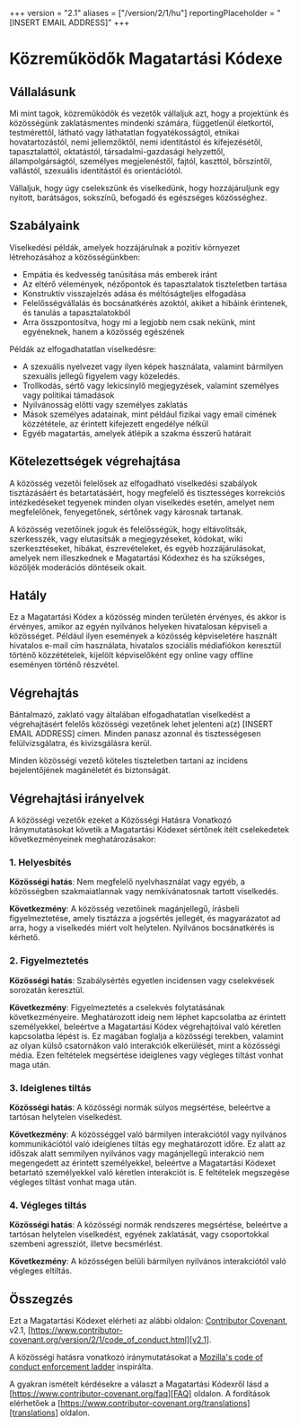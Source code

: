 +++
version = "2.1"
aliases = ["/version/2/1/hu"]
reportingPlaceholder = "[INSERT EMAIL ADDRESS]"
+++

# Közreműködők Magatartási Kódexe

## Vállalásunk

Mi mint tagok, közreműködők és vezetők vállaljuk azt, hogy a projektünk és
közösségünk zaklatásmentes mindenki számára, függetlenül életkortól,
testmérettől, látható vagy láthatatlan fogyatékosságtól, etnikai
hovatartozástól, nemi jellemzőktől, nemi identitástól és kifejezésétől,
tapasztalattól, oktatástól, társadalmi-gazdasági helyzettől, állampolgárságtól,
személyes megjelenéstől, fajtól, kaszttól, bőrszíntől, vallástól, szexuális
identitástól és orientációtól.

Vállaljuk, hogy úgy cselekszünk és viselkedünk, hogy hozzájáruljunk egy
nyitott, barátságos, sokszínű, befogadó és egészséges közösséghez.

## Szabályaink

Viselkedési példák, amelyek hozzájárulnak a pozitív környezet létrehozásához a
közösségünkben:

* Empátia és kedvesség tanúsítása más emberek iránt
* Az eltérő vélemények, nézőpontok és tapasztalatok tiszteletben tartása
* Konstruktív visszajelzés adása és méltóságteljes elfogadása
* Felelősségvállalás és bocsánatkérés azoktól, akiket a hibáink érintenek, és
tanulás a tapasztalatokból
* Arra összpontosítva, hogy mi a legjobb nem csak nekünk, mint egyéneknek, hanem
 a közösség egészének

Példák az elfogadhatatlan viselkedésre:

* A szexuális nyelvezet vagy ilyen képek használata, valamint bármilyen
szexuális jellegű figyelem vagy közeledés.
* Trollkodás, sértő vagy lekicsinylő megjegyzések, valamint személyes vagy
politikai támadások
* Nyilvánosság előtti vagy személyes zaklatás
* Mások személyes adatainak, mint például fizikai vagy email címének
közzététele, az érintett kifejezett engedélye nélkül
* Egyéb magatartás, amelyek átlépik a szakma ésszerű határait

## Kötelezettségek végrehajtása

A közösség vezetői felelősek az elfogadható viselkedési szabályok tisztázásáért
és betartatásáért, hogy megfelelő és tisztességes korrekciós intézkedéseket
tegyenek minden olyan viselkedés esetén, amelyet nem megfelelőnek, fenyegetőnek,
sértőnek vagy károsnak tartanak.

A közösség vezetőinek joguk és felelősségük, hogy eltávolítsák, szerkesszék,
vagy elutasítsák a megjegyzéseket, kódokat, wiki szerkesztéseket, hibákat,
észrevételeket, és egyéb hozzájárulásokat, amelyek nem illeszkednek e
Magatartási Kódexhez és ha szükséges, közöljék moderációs döntéseik okait.

## Hatály

Ez a Magatartási Kódex a közösség minden területén érvényes, és akkor is
érvényes, amikor az egyén nyilvános helyeken hivatalosan képviseli a közösséget.
Például ilyen események a közösség képviseletére használt hivatalos e-mail cím
használata, hivatalos szociális médiafiókon keresztül történő közzétételek,
kijelölt képviselőként egy online vagy offline eseményen történő részvétel.

## Végrehajtás

Bántalmazó, zaklató vagy általában elfogadhatatlan viselkedést a végrehajtásért
felelős közösségi vezetőnek lehet jelenteni a(z) [INSERT EMAIL ADDRESS] címen.
Minden panasz azonnal és tisztességesen felülvizsgálatra, és kivizsgálásra kerül.

Minden közösségi vezető köteles tiszteletben tartani az incidens bejelentőjének
magánéletét és biztonságát.

## Végrehajtási irányelvek

A közösségi vezetők ezeket a Közösségi Hatásra Vonatkozó Iránymutatásokat
követik a Magatartási Kódexet sértőnek ítélt cselekedetek következményeinek
meghatározásakor:

### 1. Helyesbítés

**Közösségi hatás**: Nem megfelelő nyelvhasználat vagy egyéb, a közösségben
szakmaiatlannak vagy nemkívánatosnak tartott viselkedés.

**Következmény**: A közösség vezetőinek magánjellegű, írásbeli figyelmeztetése,
amely tisztázza a jogsértés jellegét, és magyarázatot ad arra, hogy a
viselkedés miért volt helytelen. Nyilvános bocsánatkérés is kérhető.

### 2. Figyelmeztetés

**Közösségi hatás**: Szabálysértés egyetlen incidensen vagy cselekvések
sorozatán keresztül.

**Következmény**: Figyelmeztetés a cselekvés folytatásának következményeire.
Meghatározott ideig nem léphet kapcsolatba az érintett személyekkel, beleértve
a Magatartási Kódex végrehajtóival való kéretlen kapcsolatba lépést is. Ez
magában foglalja a közösségi terekben, valamint az olyan külső csatornákon való
interakciók elkerülését, mint a közösségi média. Ezen feltételek megsértése
ideiglenes vagy végleges tiltást vonhat maga után.

### 3. Ideiglenes tiltás

**Közösségi hatás**: A közösségi normák súlyos megsértése, beleértve a tartósan
helytelen viselkedést.

**Következmény**: A közösséggel való bármilyen interakciótól vagy nyilvános
kommunikációtól való ideiglenes tiltás egy meghatározott időre. Ez alatt az
időszak alatt semmilyen nyilvános vagy magánjellegű interakció nem megengedett
az érintett személyekkel, beleértve a Magatartási Kódexet betartató
személyekkel való kéretlen interakciót is.
E feltételek megszegése végleges tiltást vonhat maga után.

### 4. Végleges tiltás

**Közösségi hatás**: A közösségi normák rendszeres megsértése, beleértve a
tartósan helytelen viselkedést, egyének zaklatását, vagy csoportokkal szembeni
agressziót, illetve becsmérlést.

**Következmény**: A közösségen belüli bármilyen nyilvános interakciótól való
végleges eltiltás.

## Összegzés

Ezt a Magatartási Kódexet elérheti az alábbi oldalon:
[Contributor Covenant][homepage], v2.1,
[https://www.contributor-covenant.org/version/2/1/code_of_conduct.html][v2.1].

A közösségi hatásra vonatkozó iránymutatásokat a
[Mozilla's code of conduct enforcement ladder][Mozilla CoC] inspirálta.

A gyakran ismételt kérdésekre a választ a Magatartási Kódexről lásd a
[https://www.contributor-covenant.org/faq][FAQ] oldalon. A fordítások elérhetőek
a [https://www.contributor-covenant.org/translations][translations] oldalon.

[homepage]: https://www.contributor-covenant.org
[v2.1]: https://www.contributor-covenant.org/version/2/1/code_of_conduct.html
[Mozilla CoC]: https://github.com/mozilla/diversity
[FAQ]: https://www.contributor-covenant.org/faq
[translations]: https://www.contributor-covenant.org/translations
